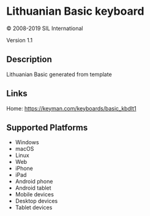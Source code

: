 Lithuanian Basic keyboard
==============

© 2008-2019 SIL International

Version 1.1

Description
-----------

Lithuanian Basic generated from template

Links
-----

Home: https://keyman.com/keyboards/basic_kbdlt1

Supported Platforms
-------------------
 * Windows
 * macOS
 * Linux
 * Web
 * iPhone
 * iPad
 * Android phone
 * Android tablet
 * Mobile devices
 * Desktop devices
 * Tablet devices

